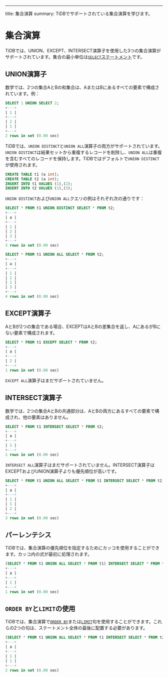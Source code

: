 ---
title: 集合演算
summary: TiDBでサポートされている集合演算を学びます。

# 集合演算

TiDBでは、UNION、EXCEPT、INTERSECT演算子を使用した3つの集合演算がサポートされています。集合の最小単位は[`SELECT`ステートメント](/sql-statements/sql-statement-select.md)です。

## UNION演算子

数学では、2つの集合AとBの和集合は、AまたはBにあるすべての要素で構成されています。例：

```sql
SELECT 1 UNION SELECT 2;
+---+
| 1 |
+---+
| 2 |
| 1 |
+---+
2 rows in set (0.00 sec)
```

TiDBでは、`UNION DISTINCT`と`UNION ALL`演算子の両方がサポートされています。`UNION DISTINCT`は結果セットから重複するレコードを削除し、`UNION ALL`は重複を含むすべてのレコードを保持します。TiDBではデフォルトで`UNION DISTINCT`が使用されます。

```sql
CREATE TABLE t1 (a int);
CREATE TABLE t2 (a int);
INSERT INTO t1 VALUES (1),(2);
INSERT INTO t2 VALUES (1),(3);
```

`UNION DISTINCT`および`UNION ALL`クエリの例はそれぞれ次の通りです：

```sql
SELECT * FROM t1 UNION DISTINCT SELECT * FROM t2;
+---+
| a |
+---+
| 1 |
| 2 |
| 3 |
+---+
3 rows in set (0.00 sec)

SELECT * FROM t1 UNION ALL SELECT * FROM t2;
+---+
| a |
+---+
| 1 |
| 2 |
| 1 |
| 3 |
+---+
4 rows in set (0.00 sec)
```

## EXCEPT演算子

AとBが2つの集合である場合、EXCEPTはAとBの差集合を返し、AにあるがBにない要素で構成されます。

```sql
SELECT * FROM t1 EXCEPT SELECT * FROM t2;
+---+
| a |
+---+
| 2 |
+---+
1 rows in set (0.00 sec)
```

`EXCEPT ALL`演算子はまだサポートされていません。

## INTERSECT演算子

数学では、2つの集合AとBの共通部分は、AとBの両方にあるすべての要素で構成され、他の要素はありません。

```sql
SELECT * FROM t1 INTERSECT SELECT * FROM t2;
+---+
| a |
+---+
| 1 |
+---+
1 rows in set (0.00 sec)
```

`INTERSECT ALL`演算子はまだサポートされていません。INTERSECT演算子はEXCEPTおよびUNION演算子よりも優先順位が高いです。

```sql
SELECT * FROM t1 UNION ALL SELECT * FROM t1 INTERSECT SELECT * FROM t2;
+---+
| a |
+---+
| 1 |
| 1 |
| 2 |
+---+
3 rows in set (0.00 sec)
```

## パーレンテシス

TiDBでは、集合演算の優先順位を指定するためにカッコを使用することができます。カッコ内の式が最初に処理されます。

```sql
(SELECT * FROM t1 UNION ALL SELECT * FROM t1) INTERSECT SELECT * FROM t2;
+---+
| a |
+---+
| 1 |
+---+
1 rows in set (0.00 sec)
```

## `ORDER BY`と`LIMIT`の使用

TiDBでは、集合演算で[`ORDER BY`](/media/sqlgram/OrderByOptional.png)または[`LIMIT`](/media/sqlgram/LimitClause.png)句を使用することができます。これらの2つの句は、ステートメント全体の最後に配置する必要があります。

```sql
(SELECT * FROM t1 UNION ALL SELECT * FROM t1 INTERSECT SELECT * FROM t2) ORDER BY a LIMIT 2;
+---+
| a |
+---+
| 1 |
| 1 |
+---+
2 rows in set (0.00 sec)
```